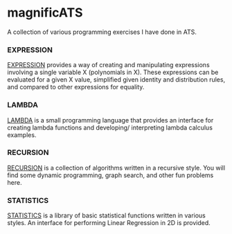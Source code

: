 # magnificATS

A collection of various programming exercises I have done in ATS.

### EXPRESSION

[EXPRESSION](./EXPRESSSION) provides a way of creating and manipulating expressions involving a single variable X (polynomials in X). These expressions can be evaluated for a given X value, simplified given identity and distribution rules, and compared to other expressions for equality.

### LAMBDA

[LAMBDA](./LAMBDA) is a small programming language that provides an interface for creating lambda functions and developing/ interpreting lambda calculus examples.

### RECURSION

[RECURSION](./RECURSION) is a collection of algorithms written in a recursive style. You will find some dynamic programming, graph search, and other fun problems here.

### STATISTICS

[STATISTICS](./STATISTICS) is a library of basic statistical functions written in various styles. An interface for performing Linear Regression in 2D is provided.
